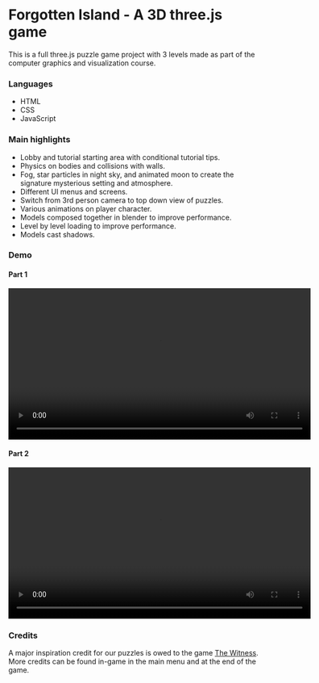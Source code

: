 # Forgotten Island - A 3D three.js game 

This is a full three.js puzzle game project with 3 levels made as part of the computer graphics and visualization course.  

### Languages
- HTML
- CSS
- JavaScript

### Main highlights
* Lobby and tutorial starting area with conditional tutorial tips.
* Physics on bodies and collisions with walls.
* Fog, star particles in night sky, and animated moon to create the signature mysterious setting and atmosphere.
* Different UI menus and screens. 
* Switch from 3rd person camera to top down view of puzzles. 
* Various animations on player character. 
* Models composed together in blender to improve performance.
* Level by level loading to improve performance. 
* Models cast shadows. 

### Demo

#### Part 1

<div class="iframe-container" style="width: 600px; height: 300px"><video width="100%" height="100%" src="https://youtu.be/uu_NpRTx4VY?si=lGfQvB2GPoLfYnew"/></div>

#### Part 2
<div class="iframe-container" style="width: 600px; height: 300px"><video width="100%" height="100%" src="https://youtu.be/RC5-ZdALhDg?si=CN3Z7D1t_Etw4qku"/></div>

### Credits

A major inspiration credit for our puzzles is owed to the game [The Witness](https://www.youtube.com/watch?v=ul7kNFD6noU). More credits can be found in-game in the main menu and at the end of the game. 

